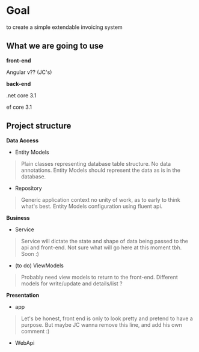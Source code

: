 
# Goal

to create a simple  extendable invoicing system


## What we are going to use

**front-end**

Angular v?? (JC's)

**back-end**

.net core 3.1

ef core 3.1


## Project structure

**Data Access**

* Entity Models
> Plain classes representing database table structure. No data annotations. Entity Models should represent the data as is in the database.
* Repository
> Generic application context no unity of work, as to early to think what's best. Entity Models configuration using fluent api.

**Business**

* Service
> Service will dictate the state and shape of data being passed to the api and front-end. Not sure what will go here at this moment tbh. Soon :)
* (to do) ViewModels
> Probably need view models to return to the front-end. Different models for write/update and details/list ? 

**Presentation**

* app
> Let's be honest, front end is only to look pretty and pretend to have a purpose. But maybe JC wanna remove this line, and add his own comment :) 
* WebApi
> 









